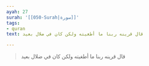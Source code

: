 ```yaml
---
ayah: 27
surah: '[[050-Surah|سورة]]'
tags:
- quran
text: قال قرينه ربنا ما أطغيته ولكن كان في ضلال بعيد

---
```

> قال قرينه ربنا ما أطغيته ولكن كان في ضلال بعيد
